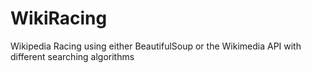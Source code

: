 # WikiRacing
Wikipedia Racing using either BeautifulSoup or the Wikimedia API with different searching algorithms
